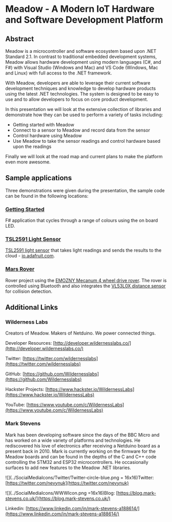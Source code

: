 # Meadow - A Modern IoT Hardware and Software Development Platform

## Abstract

Meadow is a microcontroller and software ecosystem based upon .NET Standard 2.1.  In contrast to traditional embedded development systems, Meadow allows hardware development using modern languages (C#, and F#) with Visual Studio (Windows and Mac) and VS Code (Windows, Mac and Linux) with full access to the .NET framework.

With Meadow, developers are able to leverage their current software development techniques and knowledge to develop hardware products using the latest .NET technologies.  The system is designed to be easy to use and to allow developers to focus on core product development.

In this presentation we will look at the extensive collection of libraries and demonstrate how they can be used to perform a variety of tasks including:

* Getting started with Meadow
* Connect to a sensor to Meadow and record data from the sensor
* Control hardware using Meadow
* Use Meadow to take the sensor readings and control hardware based upon the readings

Finally we will look at the road map and current plans to make the platform even more awesome.

## Sample applications

Three demonstrations were given during the presentation, the sample code can be found in the following locations:

### [Getting Started](01-GettingStarted/Readme.md)

F# application that cycles through a range of colours using the on board LED.

### [TSL2591 Light Sensor](02-LightSensor/Readme.md)

[TSL2591 light sensor](https://coolcomponents.co.uk/products/tsl2591-high-dynamic-range-digital-light-sensor-stemma-qt?_pos=5&_sid=cb5eb073a&_ss=r) that takes light readings and sends the results to the cloud - [io.adafruit.com](https://io.adafruit.com/).

### [Mars Rover](03-MarsRover/Readme.md)

Rover project using the [EMOZNY Mecanum 4 wheel drive rover](https://www.amazon.co.uk/gp/product/B084TNLFYB/ref=ppx_yo_dt_b_asin_title_o01_s00?ie=UTF8&psc=1).  The rover is controlled using Bluetooth and also integrates the [VL53L0X distance sensor](https://coolcomponents.co.uk/products/vl53l0x-time-of-flight-distance-sensor-carrier-with-voltage-regulator-200cm-max?_pos=1&_sid=84ed08d55&_ss=r) for collision detection.

## Additional Links

### Wilderness Labs

Creators of Meadow. Makers of Netduino. We power connected things.

Developer Resources: [http://developer.wildernesslabs.co/](http://developer.wildernesslabs.co/)

Twitter: [https://twitter.com/wildernesslabs](https://twitter.com/wildernesslabs)

GitHub: [https://github.com/Wildernesslabs](https://github.com/Wildernesslabs)

Hackster Projects: [https://www.hackster.io/WildernessLabs](https://www.hackster.io/WildernessLabs)

YouTube: [https://www.youtube.com/c/WildernessLabs](https://www.youtube.com/c/WildernessLabs)


### Mark Stevens

Mark has been developing software since the days of the BBC Micro and has worked on a wide variety of platforms and technologies. He rediscovered his love of electronics after receiving a Netduino board as a present back in 2010.  Mark is currently working on the firmware for the Meadow boards and can be found in the depths of the C and C++ code controlling the STM32 and ESP32 microcontrollers.  He occasionally surfaces to add new features to the Meadow .NET libraries.

![](../SocialMediaIcons/Twitter/Twitter-circle-blue.png = 16x16)Twitter: [https://twitter.com/nevynuk](https://twitter.com/nevynuk)

![](../SocialMediaIcons/WWWIcon.png =16x16)Blog: [https://blog.mark-stevens.co.uk/](https://blog.mark-stevens.co.uk/)

Linkedin: [https://www.linkedin.com/in/mark-stevens-a188614/](https://www.linkedin.com/in/mark-stevens-a188614/)